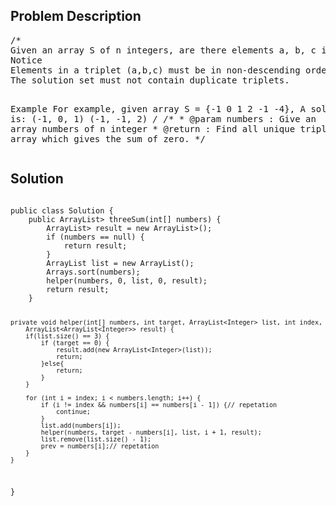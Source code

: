 <!--
<style>
  body { font-family: Arial, sans-serif; }
  .container {{ max-width: 100%; margin: 0 auto; padding: 10px; }}
  .comment-block { max-width: 30%; background-color: #f9f9f9; padding: 10px; border-left: 5px solid #ccc; overflow-wrap: break-word; white-space: pre-wrap; }
  .code-block { background-color: #f4f4f4; padding: 10px; border: 1px solid #ddd; overflow-wrap: break-word; white-space: pre-wrap; }
</style>
-->

<div class='container'>
<h2>Problem Description</h2>
<div class='comment-block'>
<pre>
/*
Given an array S of n integers, are there elements a, b, c in S such that a + b + c = 0? Find all unique triplets in the array which gives the sum of zero.
Notice
Elements in a triplet (a,b,c) must be in non-descending order. (ie, a ≤ b ≤ c)
The solution set must not contain duplicate triplets.

Example
For example, given array S = {-1 0 1 2 -1 -4}, A solution set is:
(-1, 0, 1)
(-1, -1, 2)
*/
    /**
     * @param numbers : Give an array numbers of n integer
     * @return : Find all unique triplets in the array which gives the sum of zero.
     */
</pre>
</div>

<h2>Solution</h2>
<div class='code-block'>
<pre><code class='language-java'>
public class Solution {
    public ArrayList<ArrayList<Integer>> threeSum(int[] numbers) {
        ArrayList<ArrayList<Integer>> result = new ArrayList<ArrayList<Integer>>();
        if (numbers == null) {
            return result;
        }
        ArrayList<Integer> list = new ArrayList<Integer>();
        Arrays.sort(numbers);
        helper(numbers, 0, list, 0, result);
        return result;
    }
     
    private void helper(int[] numbers, int target, ArrayList<Integer> list, int index,
        ArrayList<ArrayList<Integer>> result) {
        if(list.size() == 3) {
            if (target == 0) {
                result.add(new ArrayList<Integer>(list));
                return;
            }else{
                return;
            }
        }
        
        for (int i = index; i < numbers.length; i++) {
            if (i != index && numbers[i] == numbers[i - 1]) {// repetation
                continue;
            }
            list.add(numbers[i]);
            helper(numbers, target - numbers[i], list, i + 1, result);
            list.remove(list.size() - 1);
            prev = numbers[i];// repetation
        }
    }
}</code></pre>
</div>
</div>
